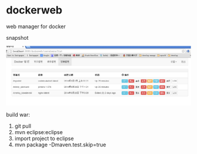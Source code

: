 dockerweb
=========

web manager for docker

snapshot

<img src="./snapshot.png" />

build war:

1. git pull
2. mvn eclipse:eclipse
3. import project to eclipse
4. mvn package -Dmaven.test.skip=true
